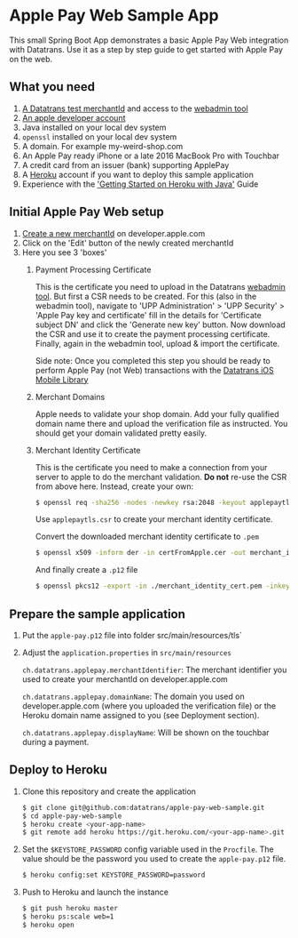 # Apple Pay Web Sample App
This small Spring Boot App demonstrates a basic Apple Pay Web integration with Datatrans.
Use it as a step by step guide to get started with Apple Pay on the web.

## What you need
1. [A Datatrans test merchantId](https://www.datatrans.ch/en/technics/test-account) and access
to the [webadmin tool](https://pilot.datatrans.biz/)
2. [An apple developer account](https://developer.apple.com/account/)
3. Java installed on your local dev system
4. `openssl` installed on your local dev system
5. A domain. For example my-weird-shop.com
6. An Apple Pay ready iPhone or a late 2016 MacBook Pro with Touchbar
7. A credit card from an issuer (bank) supporting ApplePay
8. A [Heroku](https://www.heroku.com) account if you want to deploy this sample application
9. Experience with the ['Getting Started on Heroku with Java'](https://devcenter.heroku.com/articles/getting-started-with-java#define-config-vars) Guide

## Initial Apple Pay Web setup
1. [Create a new merchantId](https://developer.apple.com/account/ios/identifier/merchant/create) on developer.apple.com
2. Click on the 'Edit' button of the newly created merchantId
3. Here you see 3 'boxes'
   1. Payment Processing Certificate
    
        This is the certificate you need to upload in the Datatrans [webadmin tool](https://pilot.datatrans.biz/). 
        But first a CSR needs to be created. For this (also in the webadmin tool), navigate to 'UPP Administration' > 'UPP Security' >
        'Apple Pay key and certificate' fill in the details for 'Certificate subject DN' 
        and click the 'Generate new key' button. Now download the CSR and use it to create the payment processing
        certificate. Finally, again in the webadmin tool, upload & import the certificate.
        
        Side note: Once you completed this step you should be ready to perform Apple Pay (not Web) transactions
        with the [Datatrans iOS Mobile Library](https://pilot.datatrans.biz/showcase/doc/iOS_Developers_Manual.pdf)
        
   2. Merchant Domains
   
      Apple needs to validate your shop domain. Add your fully qualified domain name there and upload the 
       verification file as instructed. You should get your domain validated pretty easily.
         
   3. Merchant Identity Certificate
      
      This is the certificate you need to make a connection from your server to apple to do the merchant validation.
      **Do not** re-use the CSR from above here. Instead, create your own:
      
      ```zsh
      $ openssl req -sha256 -nodes -newkey rsa:2048 -keyout applepaytls.key -out applepaytls.csr
      ```
      
      Use `applepaytls.csr` to create your merchant identity certificate. 
      
      Convert the downloaded merchant identity certificate to `.pem`
      
      ```zsh
      $ openssl x509 -inform der -in certFromApple.cer -out merchant_identity_cert.pem
      ```
      
      And finally create a `.p12` file
      
      ```zsh
      $ openssl pkcs12 -export -in ./merchant_identity_cert.pem -inkey ./applepaytls.key -out ./apple-pay.p12 -name "Datatrans Showcase ApplePay key"
      ```
            
## Prepare the sample application
1. Put the `apple-pay.p12` file into folder src/main/resources/tls`
2. Adjust the `application.properties` in `src/main/resources`

   `ch.datatrans.applepay.merchantIdentifier`: The merchant identifier you used to create your merchantId
   on developer.apple.com
   
    `ch.datatrans.applepay.domainName`: The domain you used on developer.apple.com (where you uploaded
    the verification file) or the Heroku domain name assigned to you (see Deployment section). 
    
    `ch.datatrans.applepay.displayName`: Will be shown on the touchbar during a payment.
    
## Deploy to Heroku
1. Clone this repository and create the application
    ```zsh
    $ git clone git@github.com:datatrans/apple-pay-web-sample.git
    $ cd apple-pay-web-sample
    $ heroku create <your-app-name>
    $ git remote add heroku https://git.heroku.com/<your-app-name>.git    
    ```
2. Set the `$KEYSTORE_PASSWORD` config variable used in the `Procfile`. The value should be the password you
used to create the `apple-pay.p12` file.
    ```zsh
    $ heroku config:set KEYSTORE_PASSWORD=password
    
    ```
    
3. Push to Heroku and launch the instance
   ```zsh
   $ git push heroku master
   $ heroku ps:scale web=1
   $ heroku open
   ```
    


        
    
